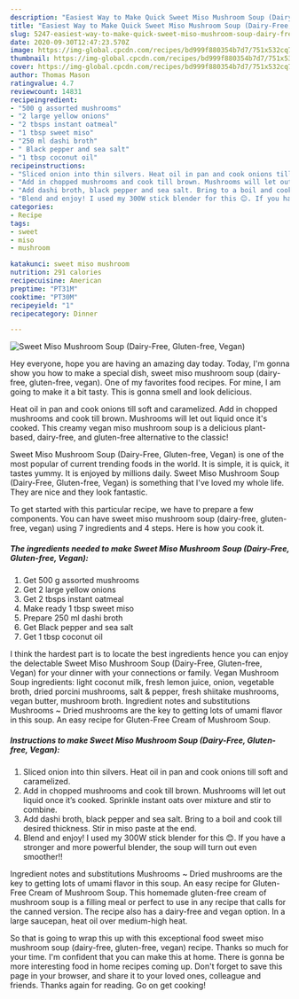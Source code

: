 ```yaml
---
description: "Easiest Way to Make Quick Sweet Miso Mushroom Soup (Dairy-Free, Gluten-free, Vegan)"
title: "Easiest Way to Make Quick Sweet Miso Mushroom Soup (Dairy-Free, Gluten-free, Vegan)"
slug: 5247-easiest-way-to-make-quick-sweet-miso-mushroom-soup-dairy-free-gluten-free-vegan
date: 2020-09-30T12:47:23.570Z
image: https://img-global.cpcdn.com/recipes/bd999f880354b7d7/751x532cq70/sweet-miso-mushroom-soup-dairy-free-gluten-free-vegan-recipe-main-photo.jpg
thumbnail: https://img-global.cpcdn.com/recipes/bd999f880354b7d7/751x532cq70/sweet-miso-mushroom-soup-dairy-free-gluten-free-vegan-recipe-main-photo.jpg
cover: https://img-global.cpcdn.com/recipes/bd999f880354b7d7/751x532cq70/sweet-miso-mushroom-soup-dairy-free-gluten-free-vegan-recipe-main-photo.jpg
author: Thomas Mason
ratingvalue: 4.7
reviewcount: 14831
recipeingredient:
- "500 g assorted mushrooms"
- "2 large yellow onions"
- "2 tbsps instant oatmeal"
- "1 tbsp sweet miso"
- "250 ml dashi broth"
- " Black pepper and sea salt"
- "1 tbsp coconut oil"
recipeinstructions:
- "Sliced onion into thin silvers. Heat oil in pan and cook onions till soft and caramelized."
- "Add in chopped mushrooms and cook till brown. Mushrooms will let out liquid once it’s cooked. Sprinkle instant oats over mixture and stir to combine."
- "Add dashi broth, black pepper and sea salt. Bring to a boil and cook till desired thickness. Stir in miso paste at the end."
- "Blend and enjoy! I used my 300W stick blender for this 😊. If you have a stronger and more powerful blender, the soup will turn out even smoother!!"
categories:
- Recipe
tags:
- sweet
- miso
- mushroom

katakunci: sweet miso mushroom 
nutrition: 291 calories
recipecuisine: American
preptime: "PT31M"
cooktime: "PT30M"
recipeyield: "1"
recipecategory: Dinner

---
```



![Sweet Miso Mushroom Soup (Dairy-Free, Gluten-free, Vegan)](https://img-global.cpcdn.com/recipes/bd999f880354b7d7/751x532cq70/sweet-miso-mushroom-soup-dairy-free-gluten-free-vegan-recipe-main-photo.jpg)

Hey everyone, hope you are having an amazing day today. Today, I'm gonna show you how to make a special dish, sweet miso mushroom soup (dairy-free, gluten-free, vegan). One of my favorites food recipes. For mine, I am going to make it a bit tasty. This is gonna smell and look delicious.

Heat oil in pan and cook onions till soft and caramelized. Add in chopped mushrooms and cook till brown. Mushrooms will let out liquid once it&#39;s cooked. This creamy vegan miso mushroom soup is a delicious plant-based, dairy-free, and gluten-free alternative to the classic!

Sweet Miso Mushroom Soup (Dairy-Free, Gluten-free, Vegan) is one of the most popular of current trending foods in the world. It is simple, it is quick, it tastes yummy. It is enjoyed by millions daily. Sweet Miso Mushroom Soup (Dairy-Free, Gluten-free, Vegan) is something that I've loved my whole life. They are nice and they look fantastic.


To get started with this particular recipe, we have to prepare a few components. You can have sweet miso mushroom soup (dairy-free, gluten-free, vegan) using 7 ingredients and 4 steps. Here is how you cook it.

<!--inarticleads1-->

##### The ingredients needed to make Sweet Miso Mushroom Soup (Dairy-Free, Gluten-free, Vegan):

1. Get 500 g assorted mushrooms
1. Get 2 large yellow onions
1. Get 2 tbsps instant oatmeal
1. Make ready 1 tbsp sweet miso
1. Prepare 250 ml dashi broth
1. Get  Black pepper and sea salt
1. Get 1 tbsp coconut oil


I think the hardest part is to locate the best ingredients hence you can enjoy the delectable Sweet Miso Mushroom Soup (Dairy-Free, Gluten-free, Vegan) for your dinner with your connections or family. Vegan Mushroom Soup ingredients: light coconut milk, fresh lemon juice, onion, vegetable broth, dried porcini mushrooms, salt &amp; pepper, fresh shiitake mushrooms, vegan butter, mushroom broth. Ingredient notes and substitutions Mushrooms ~ Dried mushrooms are the key to getting lots of umami flavor in this soup. An easy recipe for Gluten-Free Cream of Mushroom Soup. 

<!--inarticleads2-->

##### Instructions to make Sweet Miso Mushroom Soup (Dairy-Free, Gluten-free, Vegan):

1. Sliced onion into thin silvers. Heat oil in pan and cook onions till soft and caramelized.
1. Add in chopped mushrooms and cook till brown. Mushrooms will let out liquid once it’s cooked. Sprinkle instant oats over mixture and stir to combine.
1. Add dashi broth, black pepper and sea salt. Bring to a boil and cook till desired thickness. Stir in miso paste at the end.
1. Blend and enjoy! I used my 300W stick blender for this 😊. If you have a stronger and more powerful blender, the soup will turn out even smoother!!


Ingredient notes and substitutions Mushrooms ~ Dried mushrooms are the key to getting lots of umami flavor in this soup. An easy recipe for Gluten-Free Cream of Mushroom Soup. This homemade gluten-free cream of mushroom soup is a filling meal or perfect to use in any recipe that calls for the canned version. The recipe also has a dairy-free and vegan option. In a large saucepan, heat oil over medium-high heat. 

So that is going to wrap this up with this exceptional food sweet miso mushroom soup (dairy-free, gluten-free, vegan) recipe. Thanks so much for your time. I'm confident that you can make this at home. There is gonna be more interesting food in home recipes coming up. Don't forget to save this page in your browser, and share it to your loved ones, colleague and friends. Thanks again for reading. Go on get cooking!
